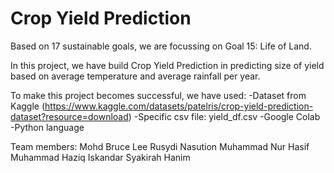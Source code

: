 # Crop Yield Prediction

Based on 17 sustainable goals, we are focussing on Goal 15: Life of Land.

In this project, we have build Crop Yield Prediction in predicting size of yield based on average temperature and average rainfall per year. 

To make this project becomes successful, we have used:
-Dataset from Kaggle (https://www.kaggle.com/datasets/patelris/crop-yield-prediction-dataset?resource=download)
 -Specific csv file: yield_df.csv
-Google Colab
 -Python language
 
 Team members: 
 Mohd Bruce Lee 
 Rusydi Nasution
 Muhammad Nur Hasif
 Muhammad Haziq Iskandar
 Syakirah Hanim
